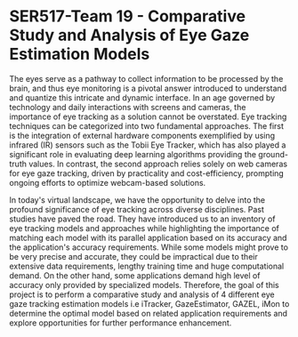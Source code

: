 # SER517-Team 19 - Comparative Study and Analysis of Eye Gaze Estimation Models
The eyes serve as a pathway to collect information to be processed by the brain, and thus eye monitoring is a pivotal answer introduced to understand and quantize this intricate and dynamic interface. In an age governed by technology and daily interactions with screens and cameras, the importance of eye tracking as a solution cannot be overstated. Eye tracking techniques can be categorized into two fundamental approaches. The first is the integration of external hardware components exemplified by using infrared (IR) sensors such as the Tobii Eye Tracker, which has also played a significant role in evaluating deep learning algorithms providing the ground- truth values. In contrast, the second approach relies solely on web cameras for eye gaze tracking, driven by practicality and cost-efficiency, prompting ongoing efforts to optimize webcam-based
solutions.

In today's virtual landscape, we have the opportunity to delve into the profound significance of eye tracking across diverse disciplines. Past studies have paved the road. They have introduced us to an inventory of eye tracking models and approaches while highlighting the importance of matching each model with its parallel application based on its accuracy and the application's accuracy requirements. While some models might prove to be very precise and accurate, they could be impractical due to their extensive data requirements, lengthy training time and huge computational demand. On the other hand, some applications demand high level of accuracy only provided by specialized models. Therefore, the goal of this project is to perform a comparative study and analysis of 4 different eye gaze tracking estimation models i.e iTracker, GazeEstimator, GAZEL, iMon to determine the optimal model based on related application requirements and explore opportunities for further performance enhancement.

